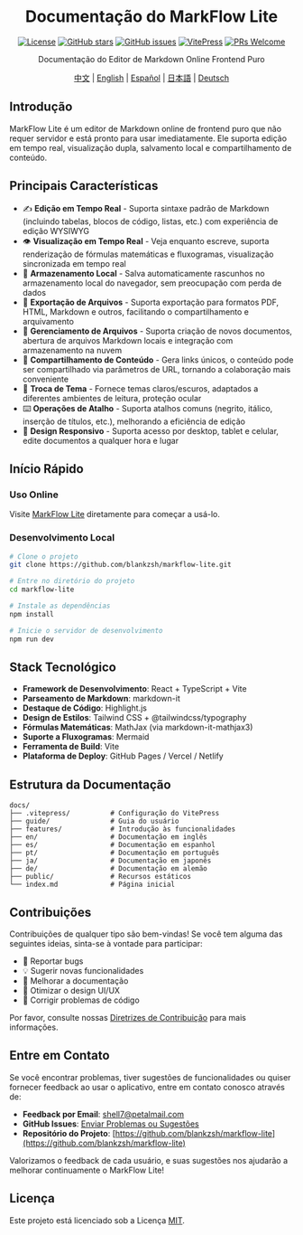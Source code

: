<div align="center">

# Documentação do MarkFlow Lite

[![License](https://img.shields.io/github/license/blankzsh/markflow-lite)](https://github.com/blankzsh/markflow-lite/blob/main/LICENSE)
[![GitHub stars](https://img.shields.io/github/stars/blankzsh/markflow-lite)](https://github.com/blankzsh/markflow-lite/stargazers)
[![GitHub issues](https://img.shields.io/github/issues/blankzsh/markflow-lite)](https://github.com/blankzsh/markflow-lite/issues)
[![VitePress](https://img.shields.io/badge/VitePress-1.6.4-brightgreen)](https://vitepress.dev/)
[![PRs Welcome](https://img.shields.io/badge/PRs-welcome-brightgreen.svg)](https://github.com/blankzsh/markflow-lite/pulls)

Documentação do Editor de Markdown Online Frontend Puro

[中文](../README.md) | [English](../en/README.md) | [Español](../es/README.md) | [日本語](../ja/README.md) | [Deutsch](../de/README.md)

</div>

## Introdução

MarkFlow Lite é um editor de Markdown online de frontend puro que não requer servidor e está pronto para usar imediatamente. Ele suporta edição em tempo real, visualização dupla, salvamento local e compartilhamento de conteúdo.

## Principais Características

- ✍️ **Edição em Tempo Real** - Suporta sintaxe padrão de Markdown (incluindo tabelas, blocos de código, listas, etc.) com experiência de edição WYSIWYG
- 👁️ **Visualização em Tempo Real** - Veja enquanto escreve, suporta renderização de fórmulas matemáticas e fluxogramas, visualização sincronizada em tempo real
- 💾 **Armazenamento Local** - Salva automaticamente rascunhos no armazenamento local do navegador, sem preocupação com perda de dados
- 📄 **Exportação de Arquivos** - Suporta exportação para formatos PDF, HTML, Markdown e outros, facilitando o compartilhamento e arquivamento
- 📂 **Gerenciamento de Arquivos** - Suporta criação de novos documentos, abertura de arquivos Markdown locais e integração com armazenamento na nuvem
- 🔗 **Compartilhamento de Conteúdo** - Gera links únicos, o conteúdo pode ser compartilhado via parâmetros de URL, tornando a colaboração mais conveniente
- 🎨 **Troca de Tema** - Fornece temas claros/escuros, adaptados a diferentes ambientes de leitura, proteção ocular
- ⌨️ **Operações de Atalho** - Suporta atalhos comuns (negrito, itálico, inserção de títulos, etc.), melhorando a eficiência de edição
- 📱 **Design Responsivo** - Suporta acesso por desktop, tablet e celular, edite documentos a qualquer hora e lugar

## Início Rápido

### Uso Online

Visite [MarkFlow Lite](https://editor.currso.com) diretamente para começar a usá-lo.

### Desenvolvimento Local

```bash
# Clone o projeto
git clone https://github.com/blankzsh/markflow-lite.git

# Entre no diretório do projeto
cd markflow-lite

# Instale as dependências
npm install

# Inicie o servidor de desenvolvimento
npm run dev
```

## Stack Tecnológico

- **Framework de Desenvolvimento**: React + TypeScript + Vite
- **Parseamento de Markdown**: markdown-it
- **Destaque de Código**: Highlight.js
- **Design de Estilos**: Tailwind CSS + @tailwindcss/typography
- **Fórmulas Matemáticas**: MathJax (via markdown-it-mathjax3)
- **Suporte a Fluxogramas**: Mermaid
- **Ferramenta de Build**: Vite
- **Plataforma de Deploy**: GitHub Pages / Vercel / Netlify

## Estrutura da Documentação

```
docs/
├── .vitepress/          # Configuração do VitePress
├── guide/               # Guia do usuário
├── features/            # Introdução às funcionalidades
├── en/                  # Documentação em inglês
├── es/                  # Documentação em espanhol
├── pt/                  # Documentação em português
├── ja/                  # Documentação em japonês
├── de/                  # Documentação em alemão
├── public/              # Recursos estáticos
└── index.md             # Página inicial
```

## Contribuições

Contribuições de qualquer tipo são bem-vindas! Se você tem alguma das seguintes ideias, sinta-se à vontade para participar:

- 🐛 Reportar bugs
- 💡 Sugerir novas funcionalidades
- 📝 Melhorar a documentação
- 🎨 Otimizar o design UI/UX
- 🔧 Corrigir problemas de código

Por favor, consulte nossas [Diretrizes de Contribuição](../CONTRIBUTING.md) para mais informações.

## Entre em Contato

Se você encontrar problemas, tiver sugestões de funcionalidades ou quiser fornecer feedback ao usar o aplicativo, entre em contato conosco através de:

- **Feedback por Email**: [shell7@petalmail.com](mailto:shell7@petalmail.com)
- **GitHub Issues**: [Enviar Problemas ou Sugestões](https://github.com/blankzsh/markflow-lite/issues)
- **Repositório do Projeto**: [https://github.com/blankzsh/markflow-lite](https://github.com/blankzsh/markflow-lite)

Valorizamos o feedback de cada usuário, e suas sugestões nos ajudarão a melhorar continuamente o MarkFlow Lite!

## Licença

Este projeto está licenciado sob a Licença [MIT](https://github.com/blankzsh/markflow-lite/blob/main/LICENSE).